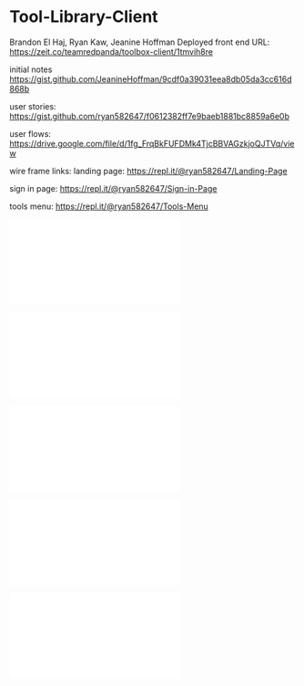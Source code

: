# Tool-Library-Client
Brandon El Haj, Ryan Kaw, Jeanine Hoffman
Deployed front end URL:
https://zeit.co/teamredpanda/toolbox-client/1tmvih8re

initial notes
https://gist.github.com/JeanineHoffman/9cdf0a39031eea8db05da3cc616d868b

user stories:
https://gist.github.com/ryan582647/f0612382ff7e9baeb1881bc8859a6e0b

user flows:
https://drive.google.com/file/d/1fg_FrqBkFUFDMk4TjcBBVAGzkjoQJTVq/view

wire frame links:
landing page:
https://repl.it/@ryan582647/Landing-Page

sign in page: 
https://repl.it/@ryan582647/Sign-in-Page

tools menu:
https://repl.it/@ryan582647/Tools-Menu

![Community Toolbox Mock-up Screenshot](/src/assets/images/HOME_Desktop.pdf "Community Toolbox")

![Community Toolbox Mock-up Screenshot](/src/assets/images/HOME_mobile_menu.pdf "Community Toolbox")

![Community Toolbox Mock-up Screenshot](/src/assets/images/HOME_mobile.pdf "Community Toolbox")

![Community Toolbox Mock-up Screenshot](/src/assets/images/TOOLCARD_Desktop.pdf "Community Toolbox")

![Community Toolbox Mock-up Screenshot](/src/assets/images/HOME_mobile.pdf "Community Toolbox")

